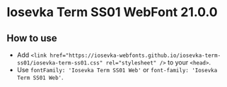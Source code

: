 # Iosevka Term SS01 WebFont 21.0.0

## How to use

- Add `<link href="https://iosevka-webfonts.github.io/iosevka-term-ss01/iosevka-term-ss01.css" rel="stylesheet" />` to your `<head>`.
- Use `fontFamily: 'Iosevka Term SS01 Web'` or `font-family: 'Iosevka Term SS01 Web'`.
